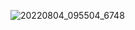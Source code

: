 ![20220804_095504_6748](https://github.com/user-attachments/assets/b9f997ec-ce38-4fce-b0b7-13b9150547ba)
